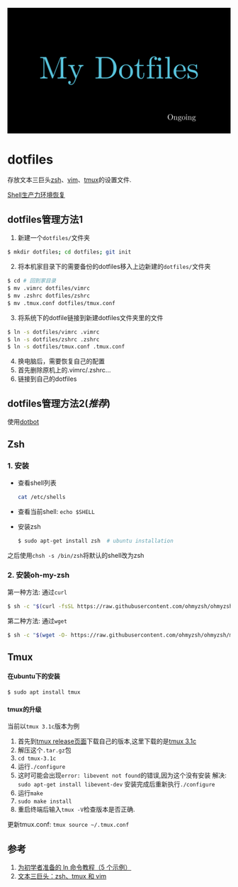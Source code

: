 ![dotfiles](./img/MyDotfiles.png)

# dotfiles

存放文本三巨头[zsh][1]、[vim][2]、[tmux][3]的设置文件.

[Shell生产力环境恢复][4]

## dotfiles管理方法1

1. 新建一个`dotfiles/`文件夹
```bash
$ mkdir dotfiles; cd dotfiles; git init
```
2. 将本机家目录下的需要备份的dotfiles移入上边新建的`dotfiles/`文件夹
```bash
$ cd # 回到家目录
$ mv .vimrc dotfiles/vimrc
$ mv .zshrc dotfiles/zshrc
$ mv .tmux.conf dotfiles/tmux.conf
```
3. 将系统下的dotfile链接到新建dotfiles文件夹里的文件
```bash
$ ln -s dotfiles/vimrc .vimrc
$ ln -s dotfiles/zshrc .zshrc
$ ln -s dotfiles/tmux.conf .tmux.conf
```

4. 换电脑后，需要恢复自己的配置
  1. 首先删除原机上的.vimrc/.zshrc...
  2. 链接到自己的dotfiles

## dotfiles管理方法2(*推荐*)

使用[dotbot][7]

## Zsh 

### 1. 安装

- 查看shell列表
    ```bash
    cat /etc/shells
    ```

- 查看当前shell: `echo $SHELL`
- 安装zsh

    ```bash
    $ sudo apt-get install zsh  # ubuntu installation
    ```

之后使用`chsh -s /bin/zsh`将默认的shell改为zsh

### 2. 安装oh-my-zsh

第一种方法: 通过`curl`
```bash
$ sh -c "$(curl -fsSL https://raw.githubusercontent.com/ohmyzsh/ohmyzsh/master/tools/install.sh)"
```
第二种方法: 通过`wget`
```bash
$ sh -c "$(wget -O- https://raw.githubusercontent.com/ohmyzsh/ohmyzsh/master/tools/install.sh)"
```
## Tmux

#### 在ubuntu下的安装

```bash
$ sudo apt install tmux
```

#### tmux的升级

当前以`tmux 3.1c`版本为例

1. 首先到[tmux release页面][5]下载自己的版本,这里下载的是[tmux 3.1c][6]
2. 解压这个`.tar.gz`包
3. `cd tmux-3.1c`
4. 运行`./configure`
5. 这时可能会出现`error: libevent not found`的错误,因为这个没有安装
  解决: `sudo apt-get install libevent-dev`
  安装完成后重新执行`./configure`
6. 运行`make`
7. `sudo make install`
8. 重启终端后输入`tmux -V`检查版本是否正确.

更新tmux.conf: `tmux source ~/.tmux.conf`

## 参考
1. [为初学者准备的 ln 命令教程（5 个示例）](https://linux.cn/article-9501-1.html)
2. [文本三巨头：zsh、tmux 和 vim](https://linux.cn/article-5399-1.html)

[1]: http://www.zsh.org/
[2]: http://www.vim.org/
[3]: https://github.com/tmux/tmux
[4]: https://www.ongoing.ink/blog/posts/2020/07/recover-the-shell-production-environment.html
[5]: https://github.com/tmux/tmux/releases/
[6]: https://github.com/tmux/tmux/releases/tag/3.1c
[7]: https://github.com/anishathalye/dotbot/
